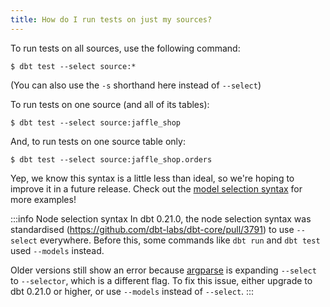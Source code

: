 ```yaml
---
title: How do I run tests on just my sources?
---
```


To run tests on all sources, use the following command:

```
$ dbt test --select source:*
```
(You can also use the `-s` shorthand here instead of `--select`)

To run tests on one source (and all of its tables):

```
$ dbt test --select source:jaffle_shop
```

And, to run tests on one source table only:

```
$ dbt test --select source:jaffle_shop.orders
```

Yep, we know this syntax is a little less than ideal, so we're hoping to improve it in a future release. Check out the [model selection syntax](node-selection/syntax) for more examples!


:::info Node selection syntax 
In dbt 0.21.0, the node selection syntax was standardised (https://github.com/dbt-labs/dbt-core/pull/3791) to use `--select` everywhere. Before this, some commands like `dbt run` and `dbt test` used `--models` instead.  
 
Older versions still show an error because [argparse](https://docs.python.org/3/library/argparse.html#allow-abbrev) is expanding `--select` to `--selector`, which is a different flag.
To fix this issue, either upgrade to dbt 0.21.0 or higher, or use `--models` instead of `--select`.
:::
